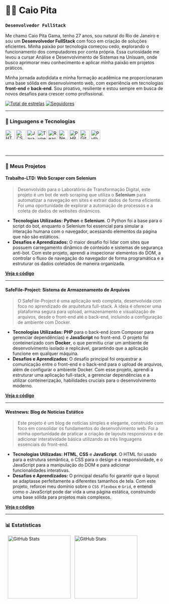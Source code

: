 # 👨‍💻 Caio Pita

### `Desenvolvedor FullStack`

Me chamo Caio Pita Gama, tenho 27 anos, sou natural do Rio de Janeiro e sou um **Desenvolvedor FullStack** com foco em criação de soluções eficientes. Minha paixão por tecnologia começou cedo, explorando o funcionamento dos computadores por conta própria. Essa curiosidade me levou a cursar Análise e Desenvolvimento de Sistemas na Unisuam, onde busco aprimorar meu conhecimento e aplicar minha paixão em projetos práticos.

Minha jornada autodidata e minha formação acadêmica me proporcionaram uma base sólida em desenvolvimento web, com experiência em tecnologias **front-end** e **back-end**. Sou proativo, resiliente e estou sempre em busca de novos desafios para crescer como profissional.

<p align="left">
    <a href="https://github.com/CaioPita?tab=repositories&sort=stargazers"><img alt="Total de estrelas" title="Total de estrelas GitHub" src="https://custom-icon-badges.demolab.com/github/stars/CaioPita?color=55960c&style=for-the-badge&labelColor=488207&logo=star&label=estrelas" /></a>
    <a href="https://github.com/CaioPita?tab=followers"><img alt="Seguidores" title="Me siga no GitHub" src="https://custom-icon-badges.demolab.com/github/followers/CaioPita?color=236ad3&labelColor=1155ba&style=for-the-badge&logo=github&label=Seguidores&logoColor=white" /></a>
</p>

---

### 🤖 Linguagens e Tecnologias

<div align="left">
  <img alt="HTML" title="HTML" width="30px" src="https://cdn.jsdelivr.net/gh/devicons/devicon@latest/icons/html5/html5-original.svg" />
  <img alt="CSS" title="CSS" width="30px" src="https://cdn.jsdelivr.net/gh/devicons/devicon@latest/icons/css3/css3-original.svg" />
  <img alt="JavaScript" title="JavaScript" width="30px" src="https://cdn.jsdelivr.net/gh/devicons/devicon@latest/icons/javascript/javascript-original.svg" />
  <img alt="TypeScript" title="TypeScript" width="30px" src="https://cdn.jsdelivr.net/gh/devicons/devicon@latest/icons/typescript/typescript-original.svg" />
  <img alt="React" title="React" width="30px" src="https://cdn.jsdelivr.net/gh/devicons/devicon@latest/icons/react/react-original.svg" />
  <img alt="Next.js" title="Next.js" width="30px" src="https://cdn.jsdelivr.net/gh/devicons/devicon@latest/icons/nextjs/nextjs-original.svg" />
  <img alt="PHP" title="PHP" width="30px" src="https://cdn.jsdelivr.net/gh/devicons/devicon@latest/icons/php/php-original.svg" />
  <img alt="Git" title="Git" width="30px" src="https://cdn.jsdelivr.net/gh/devicons/devicon@latest/icons/git/git-original.svg" />
  <img alt="Python" title="Python" width="30px" src="https://cdn.jsdelivr.net/gh/devicons/devicon@latest/icons/python/python-original.svg" />
</div>

<br/>
<br/>

---

### **🚀 Meus Projetos**

#### **Trabalho-LTD: Web Scraper com Selenium**

> Desenvolvido para o Laboratório de Transformação Digital, este projeto é um bot de web scraping que utiliza o **Selenium** para automatizar a navegação em sites e extrair dados de forma eficiente. Foi uma oportunidade de explorar a automação de processos e a coleta de dados de websites dinâmicos.

* **Tecnologias Utilizadas:** **Python** e **Selenium**. O Python foi a base para o script do bot, enquanto o Selenium foi essencial para simular a interação humana com o navegador, acessando elementos da página que não são estáticos.
* **Desafios e Aprendizados:** O maior desafio foi lidar com sites que possuem carregamento dinâmico de conteúdo e sistemas de segurança anti-bot. Com este projeto, aprendi a inspecionar elementos do DOM, a controlar o fluxo de navegação do navegador de forma programática e a estruturar os dados coletados de maneira organizada.

**[Veja o código](https://github.com/CaioPita/Trabalho-LTD)**

---

#### **SafeFile-Project: Sistema de Armazenamento de Arquivos**

> O SafeFile-Project é uma aplicação web completa, desenvolvida com foco no aprendizado de arquitetura full-stack. A ideia é oferecer uma plataforma segura para upload, armazenamento e visualização de arquivos, desde o front-end até o back-end, incluindo a configuração de ambiente com Docker.

* **Tecnologias Utilizadas:** **PHP** para o back-end (com Composer para gerenciar dependências) e **JavaScript** no front-end. O projeto foi conteinerizado com **Docker**, o que permitiu criar um ambiente de desenvolvimento isolado e replicável, garantindo que a aplicação funcione em qualquer máquina.
* **Desafios e Aprendizados:** O desafio principal foi orquestrar a comunicação entre o front-end e o back-end para o upload de arquivos, além de configurar o ambiente Docker. Com esse projeto, aprendi a estruturar uma aplicação full-stack, a gerenciar dependências e a utilizar conteinerização, habilidades cruciais para o desenvolvimento moderno.

**[Veja o código](https://github.com/CaioPita/SafeFile-project)**

---

#### **Westnews: Blog de Notícias Estático**

> Este projeto é um blog de notícias simples e elegante, construído com foco em consolidar os fundamentos do desenvolvimento web. Foi a minha oportunidade de praticar a criação de layouts responsivos e de adicionar interatividade básica utilizando as três linguagens essenciais do front-end.

* **Tecnologias Utilizadas:** **HTML**, **CSS** e **JavaScript**. O HTML foi usado para a estrutura semântica, o CSS para o design e a responsividade, e o JavaScript para a manipulação do DOM e para adicionar funcionalidades interativas.
* **Desafios e Aprendizados:** O principal desafio foi garantir que o layout se adaptasse perfeitamente a diferentes tamanhos de tela. Com este projeto, reforcei meu domínio sobre o `CSS Flexbox` e `Grid`, e entendi como o JavaScript pode dar vida a uma página estática, construindo uma base sólida para projetos mais complexos.

**[Veja o código](https://github.com/RSsantosRS/HTML-projetos/tree/main/Westnews)**

---

### 📊 Estatísticas

<p>
  <img alt="GitHub Stats" height="200" src="https://github-readme-stats.vercel.app/api?username=CaioPita&show_icons=true&theme=tokyonight&include_all_commits=true&locale=pt-br" />
  <img alt="GitHub Stats" height="200" src="https://github-readme-stats.vercel.app/api/top-langs/?username=CaioPita&theme=tokyonight&layout=compact&custom_title=Tecnologias&langs_count=9" />
</p>
